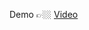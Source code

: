Demo 👉🏼 [Video](assets\videos\streamlit-app_day10.mp4)

<!-- <figure class="video_container">
  <video controls="true" allowfullscreen="true" poster="path/to/poster_image.png">
    <source src="assets/videos/streamlit-app_day10.mp4" type="video/mp4">
  </video>
</figure> -->

